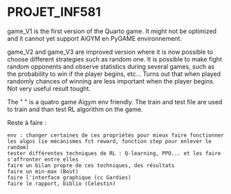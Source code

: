 # PROJET_INF581

game_V1 is the first version of the Quarto game. It might not be optimized and it cannot yet support AiGYM en PyGAME environnement.

game_V2 and game_V3 are improved version where it is now possible to choose different strategies such as random one. It is possible to make fight random opponents and observe statistics during several games, such as the probability to win if the player begins, etc... Turns out that when played randomly chances of winning are less important when the player begins. Not very useful result tought.

The " " is a quatro game Aigym env friendly. The train and test file are used to train and than test RL algorithm on the game.

Reste à faire :

    env : changer certaines de ces propriétés pour mieux faire fonctionner les algos (ie mécanismes fct reward, fonction step pour enlever le random)
    tester différentes techniques de RL : Q-learning, PPO... et les faire s'affronter entre elles
    faire un bilan propre de ces techniques, des résultats
    faire un min-max (Bout)
    faire l'interface graphique (cc Gardies)
    faire le rapport, biblio (Celestin)
